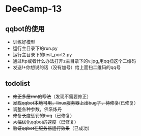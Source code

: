 # DeeCamp-13
## qqbot的使用
- 训练好模型
- 运行主目录下的run.py
- 运行主目录下的test_port2.py
- 通过ftp或者什么办法打开z主目录下的v.jpg,用qq扫这个二维码
- 发送!+你想说的话（没有加号）给上面扫二维码的qq号
## todolist
- ~~修正多层rnn的写法~~（发现不需要修正）
- ~~发现qqbot本地可用，linux服务器上出bug了，待修复~~(已修复）
- 调整各种参数，佛系炼丹
- ~~修复长度惩罚的bug~~（已修复）
- ~~大幅优化qqbot的速度~~（已修复）
- ~~验证qqbot在服务器运行效果~~（已成功）
